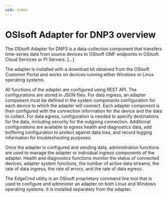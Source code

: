 ```yaml
---
uid: index
---
```


# OSIsoft Adapter for DNP3 overview

The OSIsoft Adapter for DNP3 is a data-collection component that transfers time-series data from source devices to OSIsoft OMF endpoints in OSIsoft Cloud Services or PI Servers. [...]

The adapter is installed with a download kit obtained from the OSIsoft Customer Portal and works on devices running either Windows or Linux operating systems.

All functions of the adapter are configured using REST API. The configurations are stored in JSON files.
For data ingress, an adapter component must be defined in the system components configuration for each device to which the adapter will connect. Each adapter component is then configured with the connection information for the device and the data to collect.
For data egress, configuration is needed to specify destinations for the data, including security for the outgoing connection. Additional configurations are available to egress health and diagnostics data, add buffering configuration to protect against data loss, and record logging information for troubleshooting purposes.

Once the adapter is configured and sending data, administration functions are used to manage the adapter or individual ingress components of the adapter. Health and diagnostics functions monitor the status of connected devices, adapter system functions, the number of active data streams, the rate of data ingress, the rate of errors, and the rate of data egress.

The EdgeCmd utility is an OSIsoft proprietary command line tool that is used to configure and administer an adapter on both Linux and Windows operating systems. It is installed separately from the adapter.

<!--
# OSIsoft Adapter for DNP3

=======

- [OSIsoft Adapter for DNP3 overview](xref:OSIsoftAdapterForDNP3Overview)
  - [OSIsoft Adapter for DNP3 principles of operation](xref:OSIsoftAdapterForDNP3PrinciplesOfOperation)
  - [OSIsoft Adapter for DNP3 supported features](xref:OSIsoftAdapterForDNP3SupportedFeatures)
- [Installation](xref:Installation)
  - [Install the adapter](xref:InstallTheAdapter)
  - [Install OSIsoft Adapter for DNP3 using Docker](xref:InstallOSIsoftAdapterForDNP3UsingDocker)
  - [Uninstall the adapter](xref:UninstallTheAdapter)
- [Configuration](xref:ModbusConfiguration)
  - [Configuration tools](xref:ConfigurationTools)
  - [System components configuration](xref:SystemComponentsConfiguration)
  - [OSIsoft Adapter for DNP3 data source configuration](xref:OSIsoftAdapterForDNP3DataSourceConfiguration)
  - [OSIsoft Adapter for DNP3 data selection configuration](xref:OSIsoftAdapterForDNP3DataSelectionConfiguration)
  - [Egress endpoints configuration](xref:EgressEndpointsConfiguration)
  - [Health endpoint configuration](xref:HealthEndpointConfiguration)
  - [Diagnostics configuration](xref:DiagnosticsConfiguration)
  - [Buffering configuration](xref:BufferingConfiguration)
  - [Logging configuration](xref:LoggingConfiguration)
  - [System and adapter configuration](xref:SystemAndAdapterConfiguration)
- [Administration](xref:Administration)
  - [Start and stop an adapter](xref:StartAndStopAnAdapter)
  - [Start and stop ingress component](xref:StartAndStopIngressComponent)
  - [Retrieve product version information](xref:RetrieveProductVersionInformation)
  - [Delete an adapter component](xref:DeleteAnAdapterComponent)
- [Health and diagnostics](xref:HealthAndDiagnostics)
  - [Adapter health](xref:AdapterHealth)
    - [Device status](xref:DeviceStatus)
    - [Next health message expected](xref:NextHealthMessageExpected)
  - [Adapter diagnostics](xref:AdapterDiagnostics)
    - [System](xref:System)
    - [Stream count](xref:StreamCount)
    - [IO rate](xref:IORate)
    - [Error rate](xref:ErrorRate)
  - [Egress diagnostics](xref:EgressDiagnostics)
-->
